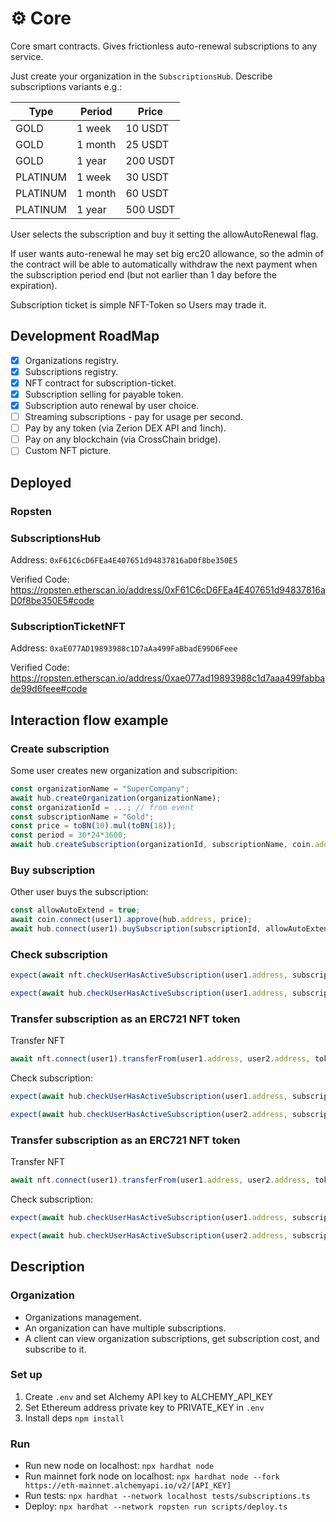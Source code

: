 # ⚙ Core

Core smart contracts.
Gives frictionless auto-renewal subscriptions to any service.

Just create your organization in the `SubscriptionsHub`.
Describe subscriptions variants e.g.:

| Type | Period | Price |
|---|---|---|
| GOLD  |  1 week | 10 USDT  |
| GOLD  |  1 month  |  25 USDT |
| GOLD  |  1 year  | 200 USDT  |
| PLATINUM  |  1 week | 30 USDT  |
| PLATINUM  |  1 month  |  60 USDT |
| PLATINUM  |  1 year  | 500 USDT  |

User selects the subscription and buy it setting the allowAutoRenewal flag.

If user wants auto-renewal he may set big erc20 allowance, so the admin of the contract will be able to automatically withdraw the next payment when the subscription period end (but not earlier than 1 day before the expiration).

Subscription ticket is simple NFT-Token so Users may trade it. 

## Development RoadMap

- [x] Organizations registry.
- [x] Subscriptions registry.
- [x] NFT contract for subscription-ticket.
- [x] Subscription selling for payable token.
- [x] Subscription auto renewal by user choice.
- [ ] Streaming subscriptions - pay for usage per second.
- [ ] Pay by any token (via Zerion DEX API and 1inch).
- [ ] Pay on any blockchain (via CrossChain bridge).
- [ ] Custom NFT picture.

## Deployed

### Ropsten

### SubscriptionsHub
Address: `0xF61C6cD6FEa4E407651d94837816aD0f8be350E5`

Verified Code:
https://ropsten.etherscan.io/address/0xF61C6cD6FEa4E407651d94837816aD0f8be350E5#code

### SubscriptionTicketNFT
Address: `0xaE077AD19893988c1D7aAa499FaBbadE99D6Feee`

Verified Code:
https://ropsten.etherscan.io/address/0xae077ad19893988c1d7aaa499fabbade99d6feee#code


## Interaction flow example

### Create subscription

Some user creates new organization and subscripition:

```js
const organizationName = "SuperCompany"; 
await hub.createOrganization(organizationName);
const organizationId = ...; // from event
const subscriptionName = "Gold";
const price = toBN(10).mul(toBN(18));
const period = 30*24*3600;
await hub.createSubscription(organizationId, subscriptionName, coin.address, price, period);
```

### Buy subscription

Other user buys the subscription:

```js
const allowAutoExtend = true;
await coin.connect(user1).approve(hub.address, price);
await hub.connect(user1).buySubscription(subscriptionId, allowAutoExtend);
```

### Check subscription

```js
expect(await nft.checkUserHasActiveSubscription(user1.address, subscriptionId)).to.be.equal(true);

expect(await hub.checkUserHasActiveSubscription(user1.address, subscriptionId)).to.be.equal(true);
```

### Transfer subscription as an ERC721 NFT token

Transfer NFT

```js
await nft.connect(user1).transferFrom(user1.address, user2.address, tokenId);
```

Check subscription:

```js
expect(await hub.checkUserHasActiveSubscription(user1.address, subscriptionId)).to.be.equal(false);

expect(await hub.checkUserHasActiveSubscription(user2.address, subscriptionId)).to.be.equal(true);
```

### Transfer subscription as an ERC721 NFT token

Transfer NFT

```js
await nft.connect(user1).transferFrom(user1.address, user2.address, tokenId);
```

Check subscription:

```js
expect(await hub.checkUserHasActiveSubscription(user1.address, subscriptionId)).to.be.equal(false);

expect(await hub.checkUserHasActiveSubscription(user2.address, subscriptionId)).to.be.equal(true);
```


## Description

### Organization



- Organizations management.  
- An organization can have multiple subscriptions.  
- A client can view organization subscriptions, get subscription cost, and subscribe to it.  


### Set up

1. Create `.env` and set Alchemy API key to ALCHEMY_API_KEY  
2. Set Ethereum address private key to PRIVATE_KEY in `.env`  
3. Install deps `npm install`  

### Run

* Run new node on localhost: `npx hardhat node`  
* Run mainnet fork node on localhost: `npx hardhat node --fork https://eth-mainnet.alchemyapi.io/v2/[API_KEY]`  
* Run tests: `npx hardhat --network localhost tests/subscriptions.ts`  
* Deploy: `npx hardhat --network ropsten run scripts/deploy.ts`  
